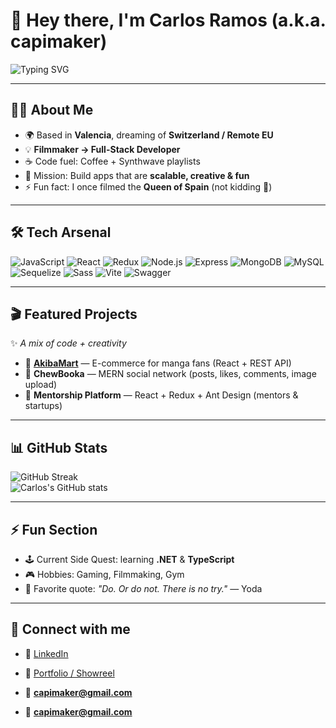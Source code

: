 # 👋 Hey there, I'm Carlos Ramos (a.k.a. capimaker)  

![Typing SVG](https://readme-typing-svg.demolab.com?font=Fira+Code&size=24&pause=1000&color=00F700&vCenter=true&width=500&lines=Filmmaker+🎬+%E2%9E%94+Full+Stack+Dev+💻;React+%7C+Node.js+%7C+MongoDB+%7C+SQL;Always+learning+something+new+🚀)

---

## 🧑‍🚀 About Me
- 🌍 Based in **Valencia**, dreaming of **Switzerland / Remote EU**  
- 💡 **Filmmaker → Full-Stack Developer**  
- ☕ Code fuel: Coffee + Synthwave playlists  
- 🎯 Mission: Build apps that are **scalable, creative & fun**  
- ⚡ Fun fact: I once filmed the **Queen of Spain** (not kidding 👑)

---

## 🛠 Tech Arsenal

![JavaScript](https://img.shields.io/badge/JavaScript-F7DF1E?style=for-the-badge&logo=javascript&logoColor=black)
![React](https://img.shields.io/badge/React-61DAFB?style=for-the-badge&logo=react&logoColor=black)
![Redux](https://img.shields.io/badge/Redux-764ABC?style=for-the-badge&logo=redux&logoColor=white)
![Node.js](https://img.shields.io/badge/Node.js-339933?style=for-the-badge&logo=node-dot-js&logoColor=white)
![Express](https://img.shields.io/badge/Express-000000?style=for-the-badge&logo=express&logoColor=white)
![MongoDB](https://img.shields.io/badge/MongoDB-47A248?style=for-the-badge&logo=mongodb&logoColor=white)
![MySQL](https://img.shields.io/badge/MySQL-4479A1?style=for-the-badge&logo=mysql&logoColor=white)
![Sequelize](https://img.shields.io/badge/Sequelize-52B0E7?style=for-the-badge&logo=sequelize&logoColor=white)
![Sass](https://img.shields.io/badge/Sass-CC6699?style=for-the-badge&logo=sass&logoColor=white)
![Vite](https://img.shields.io/badge/Vite-646CFF?style=for-the-badge&logo=vite&logoColor=white)
![Swagger](https://img.shields.io/badge/Swagger-85EA2D?style=for-the-badge&logo=swagger&logoColor=black)

---

## 🎬 Featured Projects
✨ *A mix of code + creativity*  

- 🛒 **[AkibaMart](https://akibapi.onrender.com/api-docs/)** — E-commerce for manga fans (React + REST API)  
- 🌌 **ChewBooka** — MERN social network (posts, likes, comments, image upload)  
- 🤝 **Mentorship Platform** — React + Redux + Ant Design (mentors & startups)  

---

## 📊 GitHub Stats

![GitHub Streak](https://streak-stats.demolab.com?user=capimaker&theme=tokyonight&hide_border=true)  
![Carlos's GitHub stats](https://github-readme-stats.vercel.app/api?username=capimaker&show_icons=true&theme=tokyonight)  

---

## ⚡ Fun Section
- 🕹 Current Side Quest: learning **.NET** & **TypeScript**  
- 🎮 Hobbies: Gaming, Filmmaking, Gym  
- 💭 Favorite quote: *"Do. Or do not. There is no try."* — Yoda  

---

## 🤝 Connect with me
- 💼 [LinkedIn](https://www.linkedin.com/in/tu-perfil/)  
- 🎥 [Portfolio / Showreel](https://tuweb.com)  
- 📧 **capimaker@gmail.com**

- 📧 **capimaker@gmail.com**
